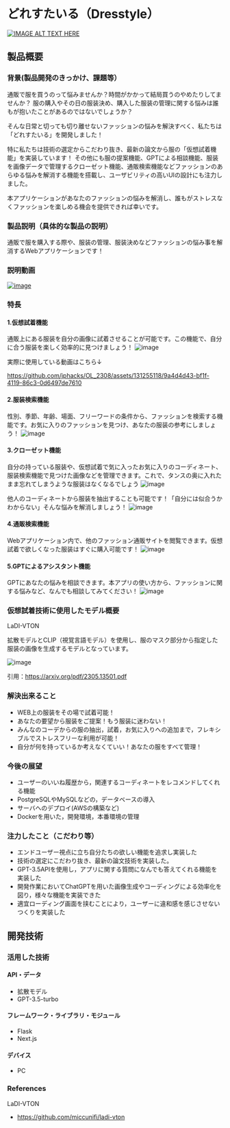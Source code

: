 # どれすたいる（Dresstyle）

[![IMAGE ALT TEXT HERE](https://github.com/jphacks/OL_2308/assets/97429973/de098745-55b0-447e-b0d5-aae8dc0b7cf2)](https://www.youtube.com/watch?v=yYRQEdfGjEg)

## 製品概要
### 背景(製品開発のきっかけ、課題等）
通販で服を買うのって悩みませんか？時間がかかって結局買うのやめたりしてませんか？
服の購入やその日の服装決め、購入した服装の管理に関する悩みは誰もが抱いたことがあるのではないでしょうか？

そんな日常と切っても切り離せないファッションの悩みを解決すべく、私たちは「どれすたいる」を開発しました！

特に私たちは技術の選定からこだわり抜き、最新の論文から服の「仮想試着機能」を実装しています！
その他にも服の提案機能、GPTによる相談機能、服装を画像データで管理するクローゼット機能、通販検索機能などファッションのあらゆる悩みを解消する機能を搭載し、ユーザビリティの高いUIの設計にも注力しました。

本アプリケーションがあなたのファッションの悩みを解消し、誰もがストレスなくファッションを楽しめる機会を提供できれば幸いです。

### 製品説明（具体的な製品の説明）
通販で服を購入する際や、服装の管理、服装決めなどファッションの悩み事を解消するWebアプリケーションです！

### 説明動画
[![image](https://github.com/jphacks/OL_2308/assets/131255118/b8e7951b-cdc4-4933-ab58-38f3a1c54c0f)](https://youtu.be/ROW1sZBFbMY)


### 特長
#### 1.仮想試着機能
通販上にある服装を自分の画像に試着させることが可能です。この機能で、自分に合う服装を楽しく効率的に見つけましょう！
![image](https://github.com/jphacks/OL_2308/assets/131255118/1d67afe6-4a81-4573-8e78-ec9f5bb51777)

実際に使用している動画はこちら↓


https://github.com/jphacks/OL_2308/assets/131255118/9a4d4d43-bf1f-4119-86c3-0d6497de7610



#### 2.服装検索機能
性別、季節、年齢、場面、フリーワードの条件から、ファッションを検索する機能です。お気に入りのファッションを見つけ、あなたの服装の参考にしましょう！
![image](https://github.com/jphacks/OL_2308/assets/131255118/eabf6c47-ebcb-4566-8dc5-e2adcc634410)


#### 3.クローゼット機能
自分の持っている服装や、仮想試着で気に入ったお気に入りのコーディネート、服装検索機能で見つけた画像などを管理できます。これで、タンスの奥に入れたまま忘れてしまうような服装はなくなるでしょう
![image](https://github.com/jphacks/OL_2308/assets/131255118/6cb41d5e-707e-4354-a100-027aaa328d2d)


他人のコーディネートから服装を抽出することも可能です！「自分には似合うかわからない」そんな悩みを解消しましょう！
![image](https://github.com/jphacks/OL_2308/assets/131255118/89edde10-634e-4e17-a453-501ff0a0abbe)


#### 4.通販検索機能
Webアプリケーション内で、他のファッション通販サイトを閲覧できます。仮想試着で欲しくなった服装はすぐに購入可能です！
![image](https://github.com/jphacks/OL_2308/assets/131255118/59324dce-f405-4fed-b936-78099fd9e535)


#### 5.GPTによるアシスタント機能
GPTにあなたの悩みを相談できます。本アプリの使い方から、ファッションに関する悩みなど、なんでも相談してみてください！
![image](https://github.com/jphacks/OL_2308/assets/131255118/5cba129e-9507-4a1b-8289-d753d59ec0af)

### 仮想試着技術に使用したモデル概要
LaDI-VTON

拡散モデルとCLIP（視覚言語モデル）を使用し、服のマスク部分から指定した服装の画像を生成するモデルとなっています。

![image](https://github.com/jphacks/OL_2308/assets/97216326/a45ccdbb-1467-4554-ae71-caece21076e1)

引用：https://arxiv.org/pdf/2305.13501.pdf


### 解決出来ること
- WEB上の服装をその場で試着可能！
- あなたの要望から服装をご提案！もう服装に迷わない！
- みんなのコーデからの服の抽出，試着，お気に入りへの追加まで，フレキシブルでストレスフリーな利用が可能！
- 自分が何を持っているか考えなくていい！あなたの服をすべて管理！
### 今後の展望
* ユーザーのいいね履歴から，関連するコーディネートをレコメンドしてくれる機能
* PostgreSQLやMySQLなどの，データベースの導入
* サーバへのデプロイ(AWSの構築など)
* Dockerを用いた，開発環境，本番環境の管理
### 注力したこと（こだわり等）
* エンドユーザー視点に立ち自分たちの欲しい機能を追求し実装した
* 技術の選定にこだわり抜き、最新の論文技術を実装した。
* GPT-3.5APIを使用し，アプリに関する質問になんでも答えてくれる機能を実装した
* 開発作業においてChatGPTを用いた画像生成やコーディングによる効率化を図り，様々な機能を実装できた
* 適宜ローディング画面を挟むことにより，ユーザーに違和感を感じさせないつくりを実装した

## 開発技術
### 活用した技術
#### API・データ
* 拡散モデル
* GPT-3.5-turbo

#### フレームワーク・ライブラリ・モジュール
* Flask
* Next.js

#### デバイス
* PC

### References
LaDI-VTON
* https://github.com/miccunifi/ladi-vton
